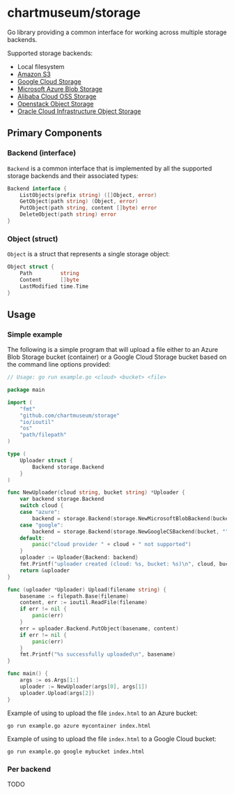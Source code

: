 # chartmuseum/storage

Go library providing a common interface for working across multiple storage backends.

Supported storage backends:

- Local filesystem
- [Amazon S3](https://aws.amazon.com/s3/)
- [Google Cloud Storage](https://cloud.google.com/storage/)
- [Microsoft Azure Blob Storage](https://azure.microsoft.com/en-us/services/storage/blobs/)
- [Alibaba Cloud OSS Storage](https://www.alibabacloud.com/product/oss)
- [Openstack Object Storage](https://developer.openstack.org/api-ref/object-store/)
- [Oracle Cloud Infrastructure Object Storage](https://cloud.oracle.com/storage)

## Primary Components

### Backend (interface)

`Backend` is a common interface that is implemented by all the supported storage backends and their associated types:

```go
Backend interface {
    ListObjects(prefix string) ([]Object, error)
    GetObject(path string) (Object, error)
    PutObject(path string, content []byte) error
    DeleteObject(path string) error
}
```

### Object (struct)

`Object` is a struct that represents a single storage object:

```go
Object struct {
    Path         string
    Content      []byte
    LastModified time.Time
}
```

## Usage

### Simple example

The following is a simple program that will upload a file either to an Azure Blob Storage bucket (container) or a Google Cloud Storage bucket based on the command line options provided:
```go
// Usage: go run example.go <cloud> <bucket> <file>

package main

import (
	"fmt"
	"github.com/chartmuseum/storage"
	"io/ioutil"
	"os"
	"path/filepath"
)

type (
	Uploader struct {
		Backend storage.Backend
	}
)

func NewUploader(cloud string, bucket string) *Uploader {
	var backend storage.Backend
	switch cloud {
	case "azure":
		backend = storage.Backend(storage.NewMicrosoftBlobBackend(bucket, ""))
	case "google":
		backend = storage.Backend(storage.NewGoogleCSBackend(bucket, ""))
	default:
		panic("cloud provider " + cloud + " not supported")
	}
	uploader := Uploader{Backend: backend}
	fmt.Printf("uploader created (cloud: %s, bucket: %s)\n", cloud, bucket)
	return &uploader
}

func (uploader *Uploader) Upload(filename string) {
	basename := filepath.Base(filename)
	content, err := ioutil.ReadFile(filename)
	if err != nil {
		panic(err)
	}
	err = uploader.Backend.PutObject(basename, content)
	if err != nil {
		panic(err)
	}
	fmt.Printf("%s successfully uploaded\n", basename)
}

func main() {
	args := os.Args[1:]
	uploader := NewUploader(args[0], args[1])
	uploader.Upload(args[2])
}

```

Example of using to upload the file `index.html` to an Azure bucket:

```
go run example.go azure mycontainer index.html
```

Example of using to upload the file `index.html` to a Google Cloud bucket:

```
go run example.go google mybucket index.html
```

### Per backend

TODO

